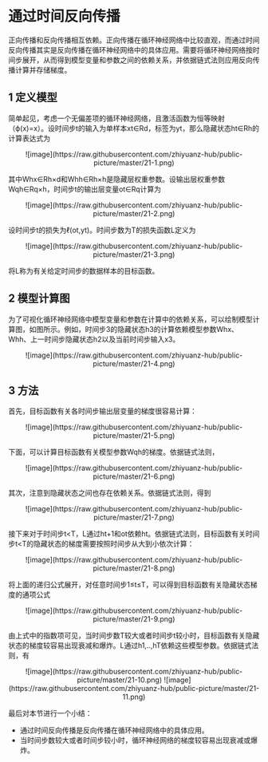 # 通过时间反向传播
正向传播和反向传播相互依赖。正向传播在循环神经⽹络中⽐较直观，而通过时间反向传播其实是反向传播在循环神经⽹络中的具体应⽤。需要将循环神经⽹络按时间步展开，从而得到模型变量和参数之间的依赖关系，并依据链式法则应⽤反向传播计算并存储梯度。
## 1 定义模型
简单起⻅，考虑⼀个⽆偏差项的循环神经⽹络，且激活函数为恒等映射（ϕ(x)=x）。设时间步t的输⼊为单样本xt∈Rd，标签为yt，那么隐藏状态ht∈Rh的计算表达式为

<div align=center>
    ![image](https://raw.githubusercontent.com/zhiyuanz-hub/public-picture/master/21-1.png)
</div> 

其中Whx∈Rh×d和Whh∈Rh×h是隐藏层权重参数。设输出层权重参数Wqh∈Rq×h，时间步t的输出层变量ot∈Rq计算为

<div align=center>
    ![image](https://raw.githubusercontent.com/zhiyuanz-hub/public-picture/master/21-2.png)
</div> 

设时间步t的损失为ℓ(ot,yt)。时间步数为T的损失函数L定义为

<div align=center>
    ![image](https://raw.githubusercontent.com/zhiyuanz-hub/public-picture/master/21-3.png)
</div> 

将L称为有关给定时间步的数据样本的⽬标函数。
## 2 模型计算图
为了可视化循环神经⽹络中模型变量和参数在计算中的依赖关系，可以绘制模型计算图，如图所⽰。例如，时间步3的隐藏状态h3的计算依赖模型参数Whx、Whh、上⼀时间步隐藏状态h2以及当前时间步输⼊x3。

<div align=center>
    ![image](https://raw.githubusercontent.com/zhiyuanz-hub/public-picture/master/21-4.png)
</div>

## 3 方法

⾸先，⽬标函数有关各时间步输出层变量的梯度很容易计算：

<div align=center>
    ![image](https://raw.githubusercontent.com/zhiyuanz-hub/public-picture/master/21-5.png)
</div>

下⾯，可以计算⽬标函数有关模型参数Wqh的梯度。依据链式法则，

<div align=center>
    ![image](https://raw.githubusercontent.com/zhiyuanz-hub/public-picture/master/21-6.png)
</div>

其次，注意到隐藏状态之间也存在依赖关系。依据链式法则，得到

<div align=center>
    ![image](https://raw.githubusercontent.com/zhiyuanz-hub/public-picture/master/21-7.png)
</div>

接下来对于时间步t<T，L通过ht+1和ot依赖ht。依据链式法则，⽬标函数有关时间步t<T的隐藏状态的梯度需要按照时间步从⼤到小依次计算：

<div align=center>
    ![image](https://raw.githubusercontent.com/zhiyuanz-hub/public-picture/master/21-8.png)
</div>

将上⾯的递归公式展开，对任意时间步1≤t≤T，可以得到⽬标函数有关隐藏状态梯度的通项公式

<div align=center>
    ![image](https://raw.githubusercontent.com/zhiyuanz-hub/public-picture/master/21-9.png)
</div>

由上式中的指数项可⻅，当时间步数T较⼤或者时间步t较小时，⽬标函数有关隐藏状态的梯度较容易出现衰减和爆炸。L通过h1,..,hT依赖这些模型参数。依据链式法则，有

<div align=center>
    ![image](https://raw.githubusercontent.com/zhiyuanz-hub/public-picture/master/21-10.png)
    ![image](https://raw.githubusercontent.com/zhiyuanz-hub/public-picture/master/21-11.png)
</div>

最后对本节进行一个小结：
+ 通过时间反向传播是反向传播在循环神经⽹络中的具体应⽤。
+ 当时间步数较⼤或者时间步较小时，循环神经⽹络的梯度较容易出现衰减或爆炸。


